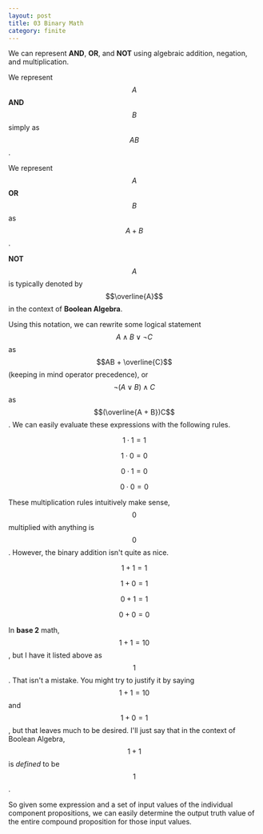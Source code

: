 ```yaml
---
layout: post
title: 03 Binary Math
category: finite
---
```


We can represent **AND**, **OR**, and **NOT** using algebraic addition, negation, and multiplication.

We represent $$A$$ **AND** $$B$$ simply as $$AB$$.

We represent $$A$$ **OR** $$B$$ as $$A + B$$.

**NOT** $$A$$ is typically denoted by $$\overline{A}$$ in the context of **Boolean Algebra**.

Using this notation, we can rewrite some logical statement $$A \land B \lor \neg C$$ as $$AB + \overline{C}$$ (keeping in mind operator precedence), or $$\neg (A \lor B) \land C$$ as $$(\overline{A + B})C$$. We can easily evaluate these expressions with the following rules.

$$1 \cdot 1 = 1$$

$$1 \cdot 0 = 0$$

$$0 \cdot 1 = 0$$

$$0 \cdot 0 = 0$$

These multiplication rules intuitively make sense, $$0$$ multiplied with anything is $$0$$. However, the binary addition isn't quite as nice.

$$1 + 1 = 1$$

$$1 + 0 = 1$$

$$0 + 1 = 1$$

$$0 + 0 = 0$$

In **base 2** math, $$1 + 1 = 10$$, but I have it listed above as $$1$$. That isn't a mistake. You might try to justify it by saying $$1 + 1 = 10$$ and $$1 + 0 = 1$$, but that leaves much to be desired. I'll just say that in the context of Boolean Algebra, $$1 + 1$$ is *defined* to be $$1$$.

So given some expression and a set of input values of the individual component propositions, we can easily determine the output truth value of the entire compound proposition for those input values.

